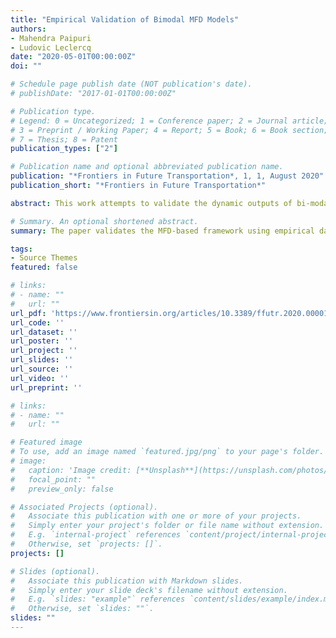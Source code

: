 ```yaml
---
title: "Empirical Validation of Bimodal MFD Models"
authors: 
- Mahendra Paipuri
- Ludovic Leclercq
date: "2020-05-01T00:00:00Z"
doi: ""

# Schedule page publish date (NOT publication's date).
# publishDate: "2017-01-01T00:00:00Z"

# Publication type.
# Legend: 0 = Uncategorized; 1 = Conference paper; 2 = Journal article;
# 3 = Preprint / Working Paper; 4 = Report; 5 = Book; 6 = Book section;
# 7 = Thesis; 8 = Patent
publication_types: ["2"]

# Publication name and optional abbreviated publication name.
publication: "*Frontiers in Future Transportation*, 1, 1, August 2020"
publication_short: "*Frontiers in Future Transportation*"

abstract: This work attempts to validate the dynamic outputs of bi-modal MFD-based models, also referred to as 3D-MFD models, using empirical data. A previous study (Loder et al.) gathered cars and public transport vehicles data in two different regions of Zurich city and showed that a well-defined 3D-MFD exists by proposing a functional form relating overall travel production to the accumulations of cars and public transport vehicles. This work aims to go one step further with the same data set to investigate if 3D-MFD embedded in dynamic conservation laws can predict the time evolution of the network traffic states. Two different approaches to estimate the inflow demand using outflow and mean speed evolutions are presented. The mean trip lengths are estimated using a network exploration technique. Accumulation-based, trip-based and accumulation-based with outflow delay models are considered in the validation study. It is concluded that a single bi-linear 3D-MFD fit is insufficient to predict the evolution of traffic states accurately. The current work proposes multi bi-linear 3D-MFD fits segregated depending on the time of the day. The proposed approach significantly improved the simulation results, where good correspondence with empirical data is obtained. Finally, it is shown that in multi-modal networks like the city of Zurich, it is essential to consider the effect of public transport vehicles, when considering aggregated simulations. It is also shown that using a 2D-MFD by treating public transport vehicles and private cars alike, result in poor accordance with the field observations.

# Summary. An optional shortened abstract.
summary: The paper validates the MFD-based framework using empirical data from Zurich city network.

tags:
- Source Themes
featured: false

# links:
# - name: ""
#   url: ""
url_pdf: 'https://www.frontiersin.org/articles/10.3389/ffutr.2020.00001/full'
url_code: ''
url_dataset: ''
url_poster: ''
url_project: ''
url_slides: ''
url_source: ''
url_video: ''
url_preprint: ''

# links:
# - name: ""
#   url: ""

# Featured image
# To use, add an image named `featured.jpg/png` to your page's folder. 
# image:
#   caption: 'Image credit: [**Unsplash**](https://unsplash.com/photos/jdD8gXaTZsc)'
#   focal_point: ""
#   preview_only: false

# Associated Projects (optional).
#   Associate this publication with one or more of your projects.
#   Simply enter your project's folder or file name without extension.
#   E.g. `internal-project` references `content/project/internal-project/index.md`.
#   Otherwise, set `projects: []`.
projects: []

# Slides (optional).
#   Associate this publication with Markdown slides.
#   Simply enter your slide deck's filename without extension.
#   E.g. `slides: "example"` references `content/slides/example/index.md`.
#   Otherwise, set `slides: ""`.
slides: ""
---
```

